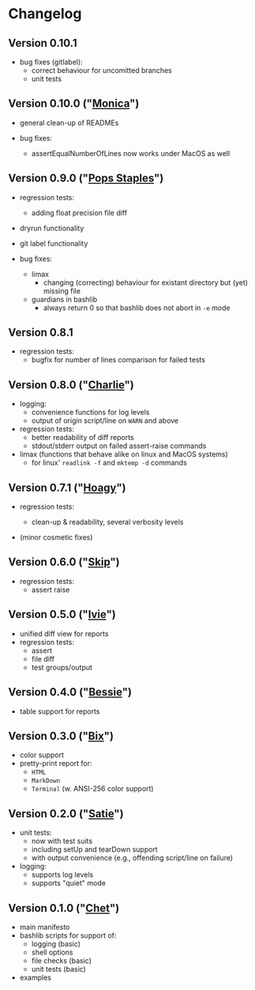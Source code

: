 Changelog
=========

Version 0.10.1
--------------

* bug fixes (gitlabel):
  * correct behaviour for uncomitted branches
  * unit tests

Version 0.10.0 ("[Monica](https://en.wikipedia.org/wiki/Monica_Zetterlund)")
----------------------------------------------------------------------------

* general clean-up of READMEs

* bug fixes:
  * assertEqualNumberOfLines now works under MacOS as well

Version 0.9.0 ("[Pops Staples](https://en.wikipedia.org/wiki/Pops_Staples)")
----------------------------------------------------------------------------

* regression tests:
  * adding float precision file diff
* dryrun functionality
* git label functionality

* bug fixes:
  * limax
    * changing (correcting) behaviour for existant directory but (yet) missing file
  * guardians in bashlib
    * always return 0 so that bashlib does not abort in `-e` mode

Version 0.8.1
-------------

* regression tests:
  * bugfix for number of lines comparison for failed tests

Version 0.8.0 ("[Charlie](https://en.wikipedia.org/wiki/Charlie_Christian)")
----------------------------------------------------------------------------

* logging: 
  * convenience functions for log levels
  * output of origin script/line on `WARN` and above
* regression tests: 
  * better readability of diff reports
  * stdout/stderr output on failed assert-raise commands
* limax (functions that behave alike on linux and MacOS systems)
  * for linux' `readlink -f` and `mktemp -d` commands


Version 0.7.1 ("[Hoagy](https://en.wikipedia.org/wiki/Hoagy_Carmichael)")
-------------------------------------------------------------------------

* regression tests:
  * clean-up & readability, several verbosity levels

* (minor cosmetic fixes)

Version 0.6.0 ("[Skip](https://en.wikipedia.org/wiki/Skip_James)")
------------------------------------------------------------------

* regression tests:
  * assert raise

Version 0.5.0 ("[Ivie](https://en.wikipedia.org/wiki/Ivie_Anderson)")
---------------------------------------------------------------------

* unified diff view for reports
* regression tests:
  * assert
  * file diff
  * test groups/output

Version 0.4.0 ("[Bessie](https://en.wikipedia.org/wiki/Bessie_Smith)")
----------------------------------------------------------------------

* table support for reports

Version 0.3.0 ("[Bix](https://en.wikipedia.org/wiki/Bix_Beiderbecke)")
----------------------------------------------------------------------

* color support
* pretty-print report for:
  * `HTML`
  * `MarkDown`
  * `Terminal` (w. ANSI-256 color support)

Version 0.2.0 ("[Satie](https://en.wikipedia.org/wiki/Erik_Satie)")
-------------------------------------------------------------------

* unit tests:
  * now with test suits
  * including setUp and tearDown support
  * with output convenience (e.g., offending script/line on failure)
* logging:
  * supports log levels
  * supports "quiet" mode

Version 0.1.0 ("[Chet](https://en.wikipedia.org/wiki/Chet_Baker)")
------------------------------------------------------------------

* main manifesto
* bashlib scripts for support of:
  * logging (basic)
  * shell options 
  * file checks (basic)
  * unit tests (basic)
* examples
